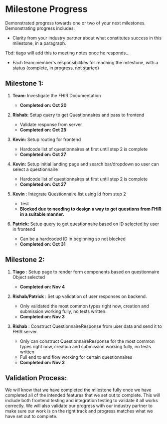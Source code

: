 # Milestone Progress

Demonstrated progress towards one or two of your next milestones. Demonstrating progress includes:

- Clarity from your industry partner about what constitutes success in this milestone, in a paragraph.

Tbd: tiago will add this to meeting notes once he responds...

- Each team member's responsibilities for reaching the milestone, with a status (complete, in progress, not started)

## Milestone 1:

1. **Team:** Investigate the FHIR Documentation

   - **Completed on: Oct 20**

2. **Rishab:** Setup query to get Questionnaires and pass to frontend

   - Validate response from server
   - **Completed on: Oct 25**

3. **Kevin:** Setup routing for frontend

   - Hardcode list of questionnaires at first until step 2 is complete
   - **Completed on: Oct 27**

4. **Kevin:** Setup initial landing page and search bar/dropdown so user can select a questionnaire

   - Hardcode list of questionnaires at first until step 2 is complete
   - **Completed on: Oct 27**

5. **Kevin** : Integrate Questionnaire list using id from step 2

   - Test
   - **Blocked due to needing to design a way to get questions from FHIR in a suitable manner.**

6. **Patrick:** Setup query to get questionnaire based on ID selected by user in frontend

   - Can be a hardcoded ID in beginning so not blocked
   - **Completed on: Oct 31**

## Milestone 2:

1. **Tiago** : Setup page to render form components based on questionnaire Object selected

   - **Completed on: Nov 4**

2. **Rishab/Patrick** : Set up validation of user responses on backend.

   - Only validated the most common types right now, creation and submission working fully, no tests written.
   - **Completed on: Nov 3**

3. **Rishab** : Construct QuestionnaireResponse from user data and send it to FHIR server.

   - Only can construct QuestionnaireResponse for the most common types right now, creation and submission working fully, no tests written
   - Full end to end flow working for certain questionnaires
   - **Completed on: Nov 3**

## Validation Process:

We will know that we have completed the milestone fully once we have completed all of the intended features that we set out to complete. This will include both frontend testing and integration testing to validate it all works correctly. We will also validate our progress with our industry partner to make sure our work is on the right track and progress matches what we have set out to complete.

